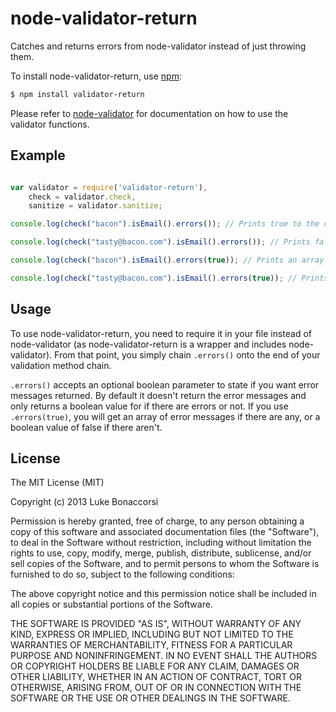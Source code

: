 node-validator-return
=====================

Catches and returns errors from node-validator instead of just throwing them.

To install node-validator-return, use [npm](http://github.com/isaacs/npm):

```bash
$ npm install validator-return
```

Please refer to [node-validator](https://github.com/chriso/node-validator) for documentation on how to use the validator functions.

## Example

```javascript

var validator = require('validator-return'),
    check = validator.check,
    sanitize = validator.sanitize;

console.log(check("bacon").isEmail().errors()); // Prints true to the console

console.log(check("tasty@bacon.com").isEmail().errors()); // Prints false to the console

console.log(check("bacon").isEmail().errors(true)); // Prints an array containing 'Invalid Email' to the console

console.log(check("tasty@bacon.com").isEmail().errors(true)); // Prints false to the console
```

## Usage

To use node-validator-return, you need to require it in your file instead of node-validator (as node-validator-return is a wrapper and includes node-validator). From that point, you simply chain `.errors()` onto the end of your validation method chain.

`.errors()` accepts an optional boolean parameter to state if you want error messages returned. By default it doesn't return the error messages and only returns a boolean value for if there are errors or not. If you use `.errors(true)`, you will get an array of error messages if there are any, or a boolean value of false if there aren't.

## License

The MIT License (MIT)

Copyright (c) 2013 Luke Bonaccorsi

Permission is hereby granted, free of charge, to any person obtaining a copy of
this software and associated documentation files (the "Software"), to deal in
the Software without restriction, including without limitation the rights to
use, copy, modify, merge, publish, distribute, sublicense, and/or sell copies of
the Software, and to permit persons to whom the Software is furnished to do so,
subject to the following conditions:

The above copyright notice and this permission notice shall be included in all
copies or substantial portions of the Software.

THE SOFTWARE IS PROVIDED "AS IS", WITHOUT WARRANTY OF ANY KIND, EXPRESS OR
IMPLIED, INCLUDING BUT NOT LIMITED TO THE WARRANTIES OF MERCHANTABILITY, FITNESS
FOR A PARTICULAR PURPOSE AND NONINFRINGEMENT. IN NO EVENT SHALL THE AUTHORS OR
COPYRIGHT HOLDERS BE LIABLE FOR ANY CLAIM, DAMAGES OR OTHER LIABILITY, WHETHER
IN AN ACTION OF CONTRACT, TORT OR OTHERWISE, ARISING FROM, OUT OF OR IN
CONNECTION WITH THE SOFTWARE OR THE USE OR OTHER DEALINGS IN THE SOFTWARE.

